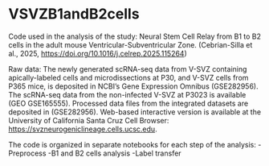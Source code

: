 # VSVZB1andB2cells
Code used in the analysis of the study: Neural Stem Cell Relay from B1 to B2 cells in the adult mouse Ventricular-Subventricular Zone. (Cebrian-Silla et al., 2025, https://doi.org/10.1016/j.celrep.2025.115264)

Raw data: The newly generated scRNA-seq data from V-SVZ containing apically-labeled cells and microdissections at P30, and V-SVZ cells from P365 mice, is deposited in NCBI’s Gene Expression Omnibus (GSE282956). The scRNA-seq data from the non-infected V-SVZ at P3023 is available (GEO GSE165555). Processed data files from the integrated datasets are deposited in (GSE282956). Web-based interactive version is available at the University of California Santa Cruz Cell Browser: https://svzneurogeniclineage.cells.ucsc.edu. 


The code is organized in separate notebooks for each step of the analysis:
-Preprocess
-B1 and B2 cells analysis
-Label transfer



